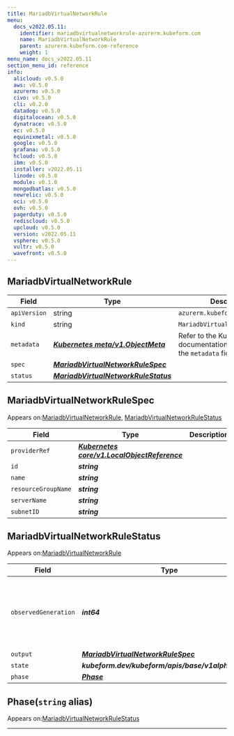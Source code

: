 ```yaml
---
title: MariadbVirtualNetworkRule
menu:
  docs_v2022.05.11:
    identifier: mariadbvirtualnetworkrule-azurerm.kubeform.com
    name: MariadbVirtualNetworkRule
    parent: azurerm.kubeform.com-reference
    weight: 1
menu_name: docs_v2022.05.11
section_menu_id: reference
info:
  alicloud: v0.5.0
  aws: v0.5.0
  azurerm: v0.5.0
  civo: v0.5.0
  cli: v0.2.0
  datadog: v0.5.0
  digitalocean: v0.5.0
  dynatrace: v0.5.0
  ec: v0.5.0
  equinixmetal: v0.5.0
  google: v0.5.0
  grafana: v0.5.0
  hcloud: v0.5.0
  ibm: v0.5.0
  installer: v2022.05.11
  linode: v0.5.0
  module: v0.1.0
  mongodbatlas: v0.5.0
  newrelic: v0.5.0
  oci: v0.5.0
  ovh: v0.5.0
  pagerduty: v0.5.0
  rediscloud: v0.5.0
  upcloud: v0.5.0
  version: v2022.05.11
  vsphere: v0.5.0
  vultr: v0.5.0
  wavefront: v0.5.0
---
```


## MariadbVirtualNetworkRule
| Field | Type | Description |
| ------ | ----- | ----------- |
| `apiVersion` | string | `azurerm.kubeform.com/v1alpha1` |
|    `kind` | string | `MariadbVirtualNetworkRule` |
| `metadata` | ***[Kubernetes meta/v1.ObjectMeta](https://v1-22.docs.kubernetes.io/docs/reference/generated/kubernetes-api/v1.22/#objectmeta-v1-meta)***|Refer to the Kubernetes API documentation for the fields of the `metadata` field.|
| `spec` | ***[MariadbVirtualNetworkRuleSpec](#mariadbvirtualnetworkrulespec)***||
| `status` | ***[MariadbVirtualNetworkRuleStatus](#mariadbvirtualnetworkrulestatus)***||
## MariadbVirtualNetworkRuleSpec

Appears on:[MariadbVirtualNetworkRule](#mariadbvirtualnetworkrule), [MariadbVirtualNetworkRuleStatus](#mariadbvirtualnetworkrulestatus)

| Field | Type | Description |
| ------ | ----- | ----------- |
| `providerRef` | ***[Kubernetes core/v1.LocalObjectReference](https://v1-22.docs.kubernetes.io/docs/reference/generated/kubernetes-api/v1.22/#localobjectreference-v1-core)***||
| `id` | ***string***||
| `name` | ***string***||
| `resourceGroupName` | ***string***||
| `serverName` | ***string***||
| `subnetID` | ***string***||
## MariadbVirtualNetworkRuleStatus

Appears on:[MariadbVirtualNetworkRule](#mariadbvirtualnetworkrule)

| Field | Type | Description |
| ------ | ----- | ----------- |
| `observedGeneration` | ***int64***| ***(Optional)*** Resource generation, which is updated on mutation by the API Server.|
| `output` | ***[MariadbVirtualNetworkRuleSpec](#mariadbvirtualnetworkrulespec)***| ***(Optional)*** |
| `state` | ***kubeform.dev/kubeform/apis/base/v1alpha1.State***| ***(Optional)*** |
| `phase` | ***[Phase](#phase)***| ***(Optional)*** |
## Phase(`string` alias)

Appears on:[MariadbVirtualNetworkRuleStatus](#mariadbvirtualnetworkrulestatus)

---
